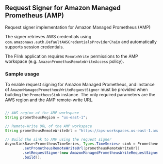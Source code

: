 ## Request Signer for Amazon Managed Prometheus (AMP)

Request signer implementation for Amazon Managed Prometheus (AMP)

The signer retrieves AWS credentials using `com.amazonaws.auth.DefaultAWSCredentialsProviderChain` and automatically
supports session credentials.

The Flink application requires `RemoteWrite` permissions to the AMP workspace (e.g. `AmazonPromethusRemoteWriteAccess`
policy).

### Sample usage

To enable request signing for Amazon Managed Prometheus, and instance of `AmazonManagedPrometheusWriteRequestSigner`
must
be provided when building the `PrometheusSink` instance. The only required parameters are the AWS region and the AMP
remote-write URL.

```java

// AWS region of the AMP workspace
String prometheusRegion = "us-east-1";

// Remote-Write URL of the AMP workspace
String prometheusRemoteWriteUrl = "https://aps-workspaces.us-east-1.amazonaws.com/workspaces/ws-091245678-9abc-def0-1234-56789abcdef0/api/v1/remote_write";

// Build the sink to AMP using the request signer
AsyncSinkBase<PrometheusTimeSeries, Types.TimeSeries> sink = PrometheusSink.builder()
        .setPrometheusRemoteWriteUrl(prometheusRemoteWriteUrl)
        .setRequestSigner(new AmazonManagedPrometheusWriteRequestSigner(prometheusRemoteWriteUrl, prometheusRegion))
        .build();
```
